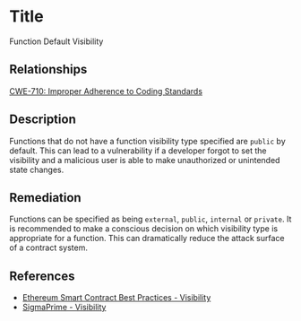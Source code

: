 # Title 
Function Default Visibility

## Relationships 
[CWE-710: Improper Adherence to Coding Standards](https://cwe.mitre.org/data/definitions/710.html)

## Description 

Functions that do not have a function visibility type specified are `public` by default. This can lead to a vulnerability if a developer forgot to set the visibility and a malicious user is able to make unauthorized or unintended state changes.     

## Remediation

Functions can be specified as being `external`, `public`, `internal` or `private`. It is recommended to make a conscious decision on which visibility type is appropriate for a function. This can dramatically reduce the attack surface of a contract system. 

## References 
- [Ethereum Smart Contract Best Practices - Visibility](https://consensys.github.io/smart-contract-best-practices/development-recommendations/solidity-specific/visibility/)
- [SigmaPrime - Visibility](https://github.com/sigp/solidity-security-blog#visibility)

